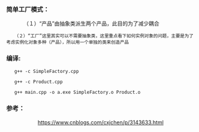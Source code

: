 
### 简单工厂模式：


　　　  （１）“产品”由抽象类派生两个产品，此目的为了减少耦合
     
       （２）“工厂”这里其实可以不需要抽象类，这里重点看下如何实例对象的问题，主要是为了考虑实例化对象多种（产品），所以用一个单独的类来创造产品
       
### 编译:

 
       g++ -c SimpleFactory.cpp

       g++ -c Product.cpp 

       g++ main.cpp -o a.exe SimpleFactory.o Product.o
 


### 参考：


　　　　　　https://www.cnblogs.com/cxjchen/p/3143633.html
